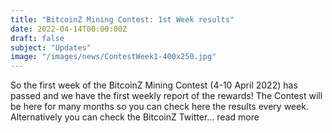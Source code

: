 ```yaml
---
title: "BitcoinZ Mining Contest: 1st Week results"
date: 2022-04-14T00:00:00Z
draft: false
subject: "Updates"
image: "/images/news/ContestWeek1-400x250.jpg"
---
```


So the first week of the BitcoinZ Mining Contest (4-10 April 2022) has passed and we have the first weekly report of the rewards! The Contest will be here for many months so you can check here the results every week. Alternatively you can check the BitcoinZ Twitter...
read more
